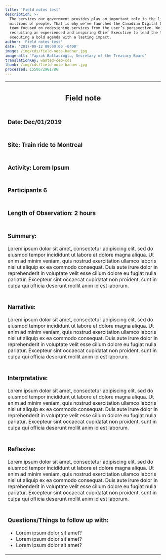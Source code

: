 ```yaml
---
title: 'Field notes test'
description: >-
  The services our government provides play an important role in the lives of
  millions of people. That is why we’ve launched the Canadian Digital Service, a
  team focused on redesigning services from the user’s perspective. We are
  recruiting an experienced and inspiring Chief Executive to lead the team in
  executing a bold agenda with a lasting impact.
author: 'Field notes test'
date: '2017-09-12 09:00:00 -0400'
image: /img/cds/field-note-banner.jpg
image-alt: 'Yaprak Baltacıoğlu, Secretary of the Treasury Board'
translationKey: wanted-ceo-cds
thumb: /img/cds/field-note-banner.jpg
processed: 1550672961786
---
```


<table class="field-notes">
    <tbody>
        <tr class="field-note-title">
            <th class="field-note-header">
                <span href="http://localhost:1313/" class="logo-field-note" role="img" aria-label="Canadian Digital Service"></span>
                <h2>Field note</h2>
            </th>
        </tr>
        <tr>
            <td>
                <h3>Date: <span class="unbold">Dec/01/2019</span></h3>
            </td>
        </tr>
        <tr>
            <td>
                <h3>Site: <span class="unbold">Train ride to Montreal</span></h3>
            </td>
        </tr>
        <tr>
            <td>
                <h3>Activity: <span class="unbold">Lorem Ipsum</span></h3>
            </td>
        </tr>
        <tr>
            <td>
                <h3>Participants <span class="unbold">6</span></h3>
            </td>
        </tr>
        <tr>
            <td>
                <h3>Length of Observation: <span class="unbold">2 hours</span></h3>
            </td>
        </tr>
        <tr>
            <td>
                <h3>Summary:</h3>
                <p>Lorem ipsum dolor sit amet, consectetur adipiscing elit, sed do eiusmod tempor incididunt ut labore et dolore magna aliqua. Ut enim ad minim veniam, quis nostrud exercitation ullamco laboris nisi ut aliquip ex ea commodo consequat. Duis aute irure dolor in reprehenderit in voluptate velit esse cillum dolore eu fugiat nulla pariatur. Excepteur sint occaecat cupidatat non proident, sunt in culpa qui officia deserunt mollit anim id est laborum.</p>
            </td>
        </tr>
        <tr>
            <td>
                <h3>Narrative:</h3>
                <p>Lorem ipsum dolor sit amet, consectetur adipiscing elit, sed do eiusmod tempor incididunt ut labore et dolore magna aliqua. Ut enim ad minim veniam, quis nostrud exercitation ullamco laboris nisi ut aliquip ex ea commodo consequat. Duis aute irure dolor in reprehenderit in voluptate velit esse cillum dolore eu fugiat nulla pariatur. Excepteur sint occaecat cupidatat non proident, sunt in culpa qui officia deserunt mollit anim id est laborum.</p>
            </td>
        </tr>
        <tr>
            <td>
                <h3>Interpretative:</h3>
                <p>Lorem ipsum dolor sit amet, consectetur adipiscing elit, sed do eiusmod tempor incididunt ut labore et dolore magna aliqua. Ut enim ad minim veniam, quis nostrud exercitation ullamco laboris nisi ut aliquip ex ea commodo consequat. Duis aute irure dolor in reprehenderit in voluptate velit esse cillum dolore eu fugiat nulla pariatur. Excepteur sint occaecat cupidatat non proident, sunt in culpa qui officia deserunt mollit anim id est laborum.</p>
            </td>
        </tr>
        <tr>
            <td>
                <h3>Reflexive:</h3>
                <p>Lorem ipsum dolor sit amet, consectetur adipiscing elit, sed do eiusmod tempor incididunt ut labore et dolore magna aliqua. Ut enim ad minim veniam, quis nostrud exercitation ullamco laboris nisi ut aliquip ex ea commodo consequat. Duis aute irure dolor in reprehenderit in voluptate velit esse cillum dolore eu fugiat nulla pariatur. Excepteur sint occaecat cupidatat non proident, sunt in culpa qui officia deserunt mollit anim id est laborum.</p>
            </td>
        </tr>
        <tr>
            <td>
                <h3>Questions/Things to follow up with:</h3>
                <ul>
                    <li>Lorem ipsum dolor sit amet?</li>
                    <li>Lorem ipsum dolor sit amet?</li>
                    <li>Lorem ipsum dolor sit amet?</li>
                </ul>
            </td>
        </tr>
    </tbody>
</table>